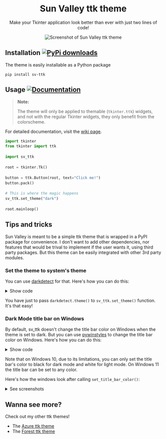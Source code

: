 <div align="center">
  
# Sun Valley ttk theme
Make your Tkinter application look better than ever with just two lines of code!

![Screenshot of Sun Valley ttk theme](assets/screenshot.png)

</div>


## Installation [![PyPi downloads](https://static.pepy.tech/badge/sv-ttk)](https://pypi.org/project/sv-ttk)
The theme is easily installable as a Python package

```
pip install sv-ttk
```


## Usage [![Documentation](https://img.shields.io/badge/-documentation-%23c368c4)](https://github.com/rdbende/Sun-Valley-ttk-theme/wiki/Usage-with-Python)
> **Note:**
> 
> The theme will only be applied to themable (`tkinter.ttk`) widgets, and not with the regular Tkinter widgets, they only benefit from the colorscheme.

For detailed documentation, visit the [wiki page](https://github.com/rdbende/Sun-Valley-ttk-theme/wiki/Usage-with-Python).

```python
import tkinter
from tkinter import ttk

import sv_ttk

root = tkinter.Tk()

button = ttk.Button(root, text="Click me!")
button.pack()

# This is where the magic happens
sv_ttk.set_theme("dark")

root.mainloop()
```

## Tips and tricks
Sun Valley is meant to be a simple ttk theme that is wrapped in a PyPI package for convenience. I don't want to add other dependencies, nor features that would be trival to implement if the user wants it, using third party packages. But this theme can be easily integrated with other 3rd party modules.

### Set the theme to system's theme
You can use [darkdetect](https://github.com/albertosottile/darkdetect) for that. Here's how you can do this:

<details>
  <summary>Show code</summary>
  
  ```python
  import tkinter, sv_ttk, darkdetect
  from tkinter import ttk

  root = tkinter.Tk()

  button = ttk.Button(root, text="Click me!")
  button.pack()

  sv_ttk.set_theme(darkdetect.theme())
  root.mainloop()
  ```
</details>

You have just to pass ```darkdetect.theme()``` to ```sv_ttk.set_theme()``` function. It's that easy!

### Dark Mode title bar on Windows
By default, sv_ttk doesn't change the title bar color on Windows when the theme is set to dark. But you can use [pywinstyles](https://github.com/Akascape/py-window-styles) to change the title bar color on Windows. Here's how you can do this:

<details>
  <summary>Show code</summary>
  
  ```python
  import tkinter, sv_ttk
  from tkinter import ttk

  # Function to set the title bar color
  def set_title_bar_color(root: tkinter.Tk | tkinter.Toplevel):
      theme = sv_ttk.get_theme()

      if get_windows_version() == 10:
          import pywinstyles

          if theme == "dark": pywinstyles.apply_style(root, "dark")
          else: pywinstyles.apply_style(root, "normal")

          # A hacky way to update the title bar's color on Windows 10 (it doesn't update instantly like on Windows 11)
          root.wm_attributes("-alpha", 0.99)
          root.wm_attributes("-alpha", 1)
      elif get_windows_version() == 11:
          import pywinstyles

          # Set the title bar color to the background color on Windows 11 for better appearance
          if theme == "dark": pywinstyles.change_header_color(root, "#1c1c1c")
          elif theme == "light": pywinstyles.change_header_color(root, "#fafafa")


  # Function to get Windows version			
  def get_windows_version() -> int:
      import sys

      if sys.platform == "win32":
         # Running on Windows
          version = sys.getwindowsversion()

          if version.major == 10 and version.build >= 22000:
              # Windows 11
              return 11
          elif version.major == 10:
              # Windows 10
              return 10
          else:
              # Other Windows version (like 7, 8, 8.1, etc...)
              return version.major
      else:
          # Not running on Windows
          return 0
        
        
  root = tkinter.Tk()

  button = ttk.Button(root, text="Click me!")
  button.pack()

  sv_ttk.set_theme("dark")
  set_title_bar_color(root)
  root.mainloop()
```
</details>

Note that on Windows 10, due to its limitations, you can only set the title bar's color to black for dark mode and white for light mode. On Windows 11 the title bar can be set to any color.

Here's how the windows look after calling ```set_title_bar_color()```:
<details>
  <summary>See screenshots</summary>
  
  Windows 10
  <p align="center">
    <img src="assets/win10.png"/>
  </p>

  Windows 11
  <p align="center">
    <img src="assets/win11.png"/>
  </p>
</details>

## Wanna see more?
Check out my other ttk themes!
- The [Azure ttk theme](https://github.com/rdbende/Azure-ttk-theme)
- The [Forest ttk theme](https://github.com/rdbende/Forest-ttk-theme)
